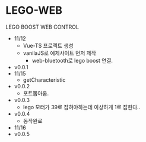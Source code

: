 # LEGO-WEB
LEGO BOOST WEB CONTROL

 - 11/12
    - Vue-TS 프로젝트 생성
    - vanilaJS로 예제사이트 먼저 제작
        - web-bluetooth로 lego boost 연결.
 - v0.0.1
 - 11/15
    - getCharacteristic
 - v0.0.2
    - 포트뽑아옴.
 - v0.0.3
    - lego 모터가 39로 잡혀야하는데 이상하게 1로 잡힌다..
 - v0.0.4
    - 동작완료
 - 11/16
 - v0.0.5